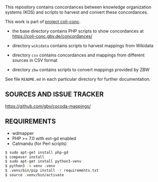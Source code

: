 This repository contains concordances between knowledge organization systems
(KOS) and scripts to harvest and convert these concordances. 

This work is part of [project coli-conc](https://coli-conc.gbv.de/).

* the base directory contains PHP scripts to show 
  concordances at <https://coli-conc.gbv.de/concordances/>

* directory `wikidata` contains scripts to harvest mappings from Wikidata
* directory `csv` contains concordances and mappings from different sources in CSV format
* directory `zbw` contains scripts to convert mappings provided by ZBW

See file `README.md` in each particular directory for further documentation.

## SOURCES AND ISSUE TRACKER

<https://github.com/gbv/cocoda-mappings/>

## REQUIREMENTS

* wdmapper
* PHP >= 7.0 with ext-gd enabled
* Catmandu (for Perl scripts)

~~~bash
$ sudo apt-get install php-gd
$ composer install
$ sudo apt-get install python3-venv 
$ python3 -m venv .venv
$ .venv/bin/pip install -r requirements.txt
$ source .venv/bin/activate
~~~~
